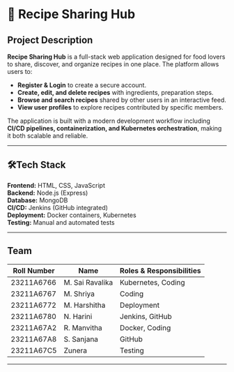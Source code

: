 # 🍲 Recipe Sharing Hub

## Project Description  
**Recipe Sharing Hub** is a full-stack web application designed for food lovers to share, discover, and organize recipes in one place. The platform allows users to:  
- **Register & Login** to create a secure account.  
- **Create, edit, and delete recipes** with ingredients, preparation steps. 
- **Browse and search recipes** shared by other users in an interactive feed.  
- **View user profiles** to explore recipes contributed by specific members.  

The application is built with a modern development workflow including **CI/CD pipelines, containerization, and Kubernetes orchestration**, making it both scalable and reliable.  
 
---

## 🛠Tech Stack
**Frontend:** HTML, CSS, JavaScript  
**Backend:** Node.js (Express)  
**Database:** MongoDB  
**CI/CD:** Jenkins (GitHub integrated)  
**Deployment:** Docker containers, Kubernetes  
**Testing:** Manual and automated tests  

---

## Team
| Roll Number | Name            | Roles & Responsibilities      |
|-------------|-----------------|-------------------------------|
| 23211A6766  | M. Sai Ravalika | Kubernetes, Coding            |
| 23211A6767  | M. Shriya       | Coding                        |
| 23211A6772  | M. Harshitha    | Deployment                    |
| 23211A6780  | N. Harini       | Jenkins, GitHub               |
| 23211A67A2  | R. Manvitha     | Docker, Coding                |
| 23211A67A8  | S. Sanjana      | GitHub                        |
| 23211A67C5  | Zunera          | Testing                       |

---


